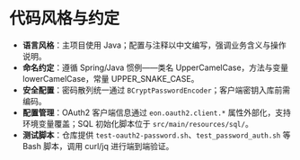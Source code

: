 # 代码风格与约定
- **语言风格**：主项目使用 Java；配置与注释以中文编写，强调业务含义与操作说明。
- **命名约定**：遵循 Spring/Java 惯例——类名 UpperCamelCase，方法与变量 lowerCamelCase，常量 UPPER_SNAKE_CASE。
- **安全配置**：密码散列统一通过 `BCryptPasswordEncoder`；客户端密钥入库前需编码。
- **配置管理**：OAuth2 客户端信息通过 `eon.oauth2.client.*` 属性外部化，支持环境变量覆盖；SQL 初始化脚本位于 `src/main/resources/sql/`。
- **测试脚本**：仓库提供 `test-oauth2-password.sh`、`test_password_auth.sh` 等 Bash 脚本，调用 curl/jq 进行端到端验证。